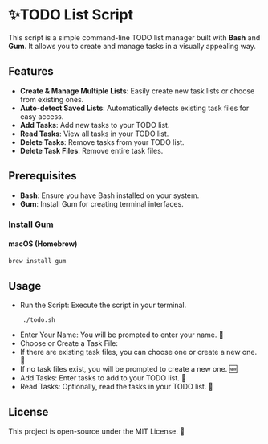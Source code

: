 # ✨TODO List Script

This script is a simple command-line TODO list manager built with **Bash** and **Gum**. It allows you to create and manage tasks in a visually appealing way.

## Features

- **Create & Manage Multiple Lists**: Easily create new task lists or choose from existing ones.
- **Auto-detect Saved Lists**: Automatically detects existing task files for easy access.
- **Add Tasks**: Add new tasks to your TODO list.
- **Read Tasks**: View all tasks in your TODO list.
- **Delete Tasks**: Remove tasks from your TODO list.
- **Delete Task Files**: Remove entire task files.

## Prerequisites

- **Bash**: Ensure you have Bash installed on your system.
- **Gum**: Install Gum for creating terminal interfaces.

### Install Gum

#### macOS (Homebrew)
```sh
brew install gum
```

## Usage
 - Run the Script: Execute the script in your terminal.  
```
    ./todo.sh
```

- Enter Your Name: You will be prompted to enter your name. 🌸  
- Choose or Create a Task File:  
- If there are existing task files, you can choose one or create a new one. 📂
- If no task files exist, you will be prompted to create a new one. 🆕
- Add Tasks: Enter tasks to add to your TODO list. 📝  
- Read Tasks: Optionally, read the tasks in your TODO list. 📖

## License
This project is open-source under the MIT License. 📜
